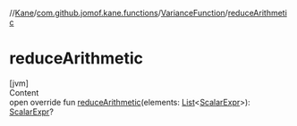 //[Kane](../../index.md)/[com.github.jomof.kane.functions](../index.md)/[VarianceFunction](index.md)/[reduceArithmetic](reduce-arithmetic.md)



# reduceArithmetic  
[jvm]  
Content  
open override fun [reduceArithmetic](reduce-arithmetic.md)(elements: [List](https://kotlinlang.org/api/latest/jvm/stdlib/kotlin.collections/-list/index.html)<[ScalarExpr](../../com.github.jomof.kane/-scalar-expr/index.md)>): [ScalarExpr](../../com.github.jomof.kane/-scalar-expr/index.md)?  



